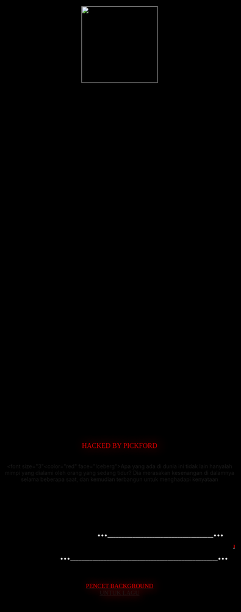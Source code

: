 <html><head><center><title>Hacked By pick ford </title><meta http-equiv="Content-Type" content="text/html; charset=utf-8"><meta property="og:title" content=""><meta property="og:description" content="MAGELANG1337"/><meta content="" name="Abstract"><meta name=""><meta charset="utf-8"><meta name="viewport" content="width=device-width, initial-scale=1">
<link rel="stylesheet" href="https://maxcdn.bootstrapcdn.com/bootstrap/3.3.7/css/bootstrap.min.css">
<script type="text/javascript" src="js/bootstrap.min.js"></script>
<script type="text/javascript" src="js/jquery.js"></script>
<script type="text/javascript" src="js/jquery-1.10.2.min.js.download"></script>
<script src="https://ajax.googleapis.com/ajax/libs/jquery/3.1.1/jquery.min.js"></script>
<script src="https://maxcdn.bootstrapcdn.com/bootstrap/3.3.7/js/bootstrap.min.js"></script>
<style type="text/css">/* latin */ @font-face { font-family: 'Iceberg'; font-style: normal; font-weight: 400; src: local('Iceberg'), local('Iceberg-Regular'), url(https://fonts.gstatic.com/s/iceberg/v7/8QIJdijAiM7o-qnZiI8EqprnEO0.woff2) format('woff2'); unicode-range: U+0000-00FF, U+0131, U+0152-0153, U+02BB-02BC, U+02C6, U+02DA, U+02DC, U+2000-206F, U+2074, U+20AC, U+2122, U+2191, U+2193, U+2212, U+2215, U+FEFF, U+FFFD; }</style>
<style type="text/css">/* latin */@font-face { font-family: 'Wallpoet'; font-style: normal; font-weight: 400; src: local('Wallpoet'), url(https://fonts.gstatic.com/s/wallpoet/v11/f0X10em2_8RnXVVdUObp58Tt868H.woff2) format('woff2'); unicode-range: U+0000-00FF, U+0131, U+0152-0153, U+02BB-02BC, U+02C6, U+02DA, U+02DC, U+2000-206F, U+2074, U+20AC, U+2122, U+2191, U+2193, U+2212, U+2215, U+FEFF, U+FFFD;}</style>
<style type="text/css"> @import url('https://fonts.googleapis.com/css?family=Nunito');@import url('https://fonts.googleapis.com/css?family=Poiret+One');body, html {height: 100%;background-repeat: no-repeat; /*background-image: linear-gradient(rgb(12, 97, 33),rgb(104, 145, 162));*/background:black;position: relative;}#particles-js{ width: 100%; height: 100%; background-size: cover; background-position: 50% 50%; position: fixed; top: 0px; z-index:1;}h1{font:1.5em Cinzel,serif;font-weight:400;letter-spacing:.35em;text-shadow:0 0 25px rgba(254,254,255,.85);width:70%} } footer { margin: 20%; } #a { onmousedown:stop; animation-name: rotate ; animation-duration: 5s; animation-play-state: running; animation-timing-function: linear; animation-iteration-count: infinite; opacity: 1.0;filter: alpha(opacity=50);} img:hover {opacity: 1.0;filter: alpha(opacity=100);} @keyframes rotate{ 10% {transform:rotateY(36deg)} 20% {transform:rotateY(72deg)} 30% {transform:rotateY(108deg)} 40% {transform:rotateY(144deg)} 50% {transform:rotateY(180deg)} 60% {transform:rotateY(216deg)} 70% {transform:rotateY(252deg)} 80% {transform:rotateY(288deg)} 90% {transform:rotateY(324deg)} 100% {transform:rotateY(360deg)} }</style></head><body><frame width="0" height="0" scrolling="no" frameborder="no" allow="autoplay" src="https://api.soundcloud.com/tracks/621629952/stream?client_id=a3e059563d7fd3372b49b37f00a00bcf"></iframe><body background="http://i50.tinypic.com/154x5s1.gif &#10;" title="MAGELANG1337" bgcolor="black"><iframe width="0" height="0" src="https://2.top4top.net/m_1233zuxl00.mp3" frameborder="0" allowfullscreen></iframe> 
<style type="text/css">.blink_me{font-size:40px;-webkit-animation-name:blinker;-webkit-animation-duration:2s;-webkit-animation-timing-function:linear;-webkit-animation-iteration-count:infinite;-moz-animation-name:blinker;-moz-animation-duration:2s;-moz-animation-timing-function:linear;-moz-animation-iteration-count:infinite;animation-name:blinker;animation-duration:1s;animation-timing-function:linear;animation-iteration-count:infinite;}@-moz-keyframes blinker{0% {opacity:1.0;}50% {opacity:0.0;}100% {opacity:1.0;}}@-webkit-keyframes blinker{ 0% {opacity:1.0;}50% {opacity:0.0;}100% {opacity:1.0;}}@keyframes blinker{0% {opacity:1.0;}50% {opacity:0.0;}100% {opacity:1.0;}}</style><blink>
<img src="https://i.ibb.co/VgJQMCG/20220319-110457.png"  style="display:block; margin:auto;" width="200" height="200" >
<style> .memeck { position: absolute; margin: auto; height: 50%; top: 0; bottom: 0; left: 0; right: 0; } </style> <body onclick="playAudio();" class=""><audio id="sec" __idm_id__="823202817"> 
 <source src="https://i.top4top.io/m_2283zgtu10.m4a" type="audio/mpeg">      </audio> <div class="memeck"> <script>  var x = document.getElementById("sec");     function playAudio() {  x.play();   }       function myFunction() {          var element = document.body; element.classList.toggle("dark-mode"); } function changeImage() { if (document.getElementById("imgClickAndChange").src == "body") { document.getElementById("imgClickAndChange").src = "body"; } else { document.getElementById("imgClickAndChange").src = "body"; } } </script> <center><br><br><br><p></p><blink>
 
</blink><p><br><br><br><br><center></b><br><span class="blink_me"><font size="4" color="Red" face="Wallpoet" style="text-shadow: 5px 0px 30px red;">HACKED BY PICKFORD</font></center></span><br><br><center><font size="1" color="grey" face="Iceberg"> </font><font size="3"<color="red" face="Iceberg">Apa yang ada di dunia ini tidak lain hanyalah mimpi yang dialami oleh orang yang sedang tidur? Dia merasakan kesenangan di dalamnya selama beberapa saat, dan kemudian terbangun untuk menghadapi kenyataan</span></font> <font size="1" color="grey" face="Iceberg"> <span style="color:white;" id="12"></span></font></center> 
<b><b><div id="particles-js">	<canvas class="particles-js-canvas-el" style="width: 100%; height: 100%;" width="1365" height="949"></canvas></div>
<!--<script type="text/javascript" src="https://cdnjs.cloudflare.com/ajax/libs/particles.js/2.0.0/particles.min.js"></script>-->
<script type="text/javascript">$.getScript("https://cdnjs.cloudflare.com/ajax/libs/particles.js/2.0.0/particles.min.js", function(){ particlesJS('particles-js', { "particles": { "number": { "value": 80, "density": { "enable": true, "value_area": 800 } }, "color": { "value": "#ffffff" }, "shape": { "type": "circle", "stroke": { "width": 0, "color": "#000000" }, "polygon": { "nb_sides": 5 }, "image": { "width": 100, "height": 100 } }, "opacity": { "value": 0.5, "random": false, "anim": { "enable": false, "speed": 1, "opacity_min": 0.1, "sync": false } }, "size": { "value": 5, "random": true, "anim": { "enable": false, "speed": 40, "size_min": 0.1, "sync": false } }, "line_linked": { "enable": true, "distance": 150, "color": "#ffffff", "opacity": 0.4, "width": 1 }, "move": { "enable": true, "speed": 6, "direction": "none", "random": false, "straight": false, "out_mode": "out", "attract": { "enable": false, "rotateX": 600, "rotateY": 1200 } } }, "interactivity": { "detect_on": "canvas", "events": { "onhover": { "enable": true, "mode": "repulse" }, "onclick": { "enable": true, "mode": "push" }, "resize": true }, "modes": { "grab": { "distance": 400, "line_linked": { "opacity": 1 } }, "bubble": { "distance": 400, "size": 40, "duration": 2, "opacity": 8, "speed": 3 }, "repulse": { "distance": 200 }, "push": { "particles_nb": 4 }, "remove": { "particles_nb": 2 } } }, "retina_detect": true, "config_demo": { "hide_card": false, "background_color": "#b61924", "background_image": "", "background_position": "50% 50%", "background_repeat": "no-repeat", "background_size": "cover" } } );}); </script>
<script> // This script and many more from// http://rainbow.arch.scriptmania.comif (document.getElementById){// Plenty of black gives a better sparkle effect.showerCol=new Array('#000000','#ff0000','#ffffff','#000000','#00ff00','#ff00ff','#ffffff','#ffa500','#000000','#fff000');launchCol=new Array('#ffff00','#ff00ff','#00ffff','#ffffff','#ff8000');runSpeed=70; //setTimeout speed.// *** DO NOT EDIT BELOW ***var yPos=200;var xPos=200;var explosionSize=200;var launchColour='#ffff80';var timer=null;var dims=8;var evn=360/14;firework=new Array();var ieType=(typeof window.innerWidth != 'number');var ieRef=((ieType) && (document.compatMode) && (document.compatMode.indexOf("CSS") != -1))?document.documentElement:document.body;thisStep=0;step=5;for (i=0; i < 14; i++){document.write(' <div id="sparks'+i+'" style="position:absolute;top:0px;left:0px;border-radius:50%;height:'+dims+'px;width:'+dims+';font-size:'+dims+';background-color:'+launchColour+'"> &lt;\/div&gt;'); firework=document.getElementById(&quot;sparks&quot;+i).style; } function winDims(){ winH=(ieType)?ieRef.clientHeight:window.innerHeight; winW=(ieType)?ieRef.clientWidth:window.innerWidth; bestFit=(winW &gt;= winH)?winH:winW; } winDims(); window.onresize=new Function(&quot;winDims()&quot;); function Reset(){ var dsy=(ieType)?ieRef.scrollTop:window.pageYOffset; thisStep=-1; launchColour = launchCol[Math.floor(Math.random()*launchCol.length)]; explosionSize=Math.round(100+Math.random()*(bestFit/4)); yPos = explosionSize+Math.round(Math.random()*(winH-(explosionSize*2.2)))+dsy; xPos = explosionSize+Math.round(Math.random()*(winW-(explosionSize*2.2))); for (i=0; i &lt; 14; i++){ firework.backgroundColor=launchColour; firework.width=dims+&quot;px&quot;; firework.height=dims+&quot;px&quot;; firework.fontSize=dims+&quot;px&quot;; } Fireworks(); } function Fireworks(){ thisStep+=step; timer=setTimeout(&quot;Fireworks()&quot;,runSpeed); for (i=0; i &lt; 14; i++){ firework.top = yPos + explosionSize * Math.sin(i*evn*Math.PI/180)*Math.sin(thisStep/100)+&quot;px&quot;; firework.left= xPos + explosionSize * Math.cos(i*evn*Math.PI/180)*Math.sin(thisStep/100)+&quot;px&quot;; if (thisStep &gt; 100){ var dims_change=(explosionSize &lt; 150)?dims:Math.round(dims+Math.random()*2); firework.backgroundColor=showerCol[Math.floor(Math.random()*showerCol.length)]; firework.width=dims_change+&quot;px&quot;; firework.height=dims_change+&quot;px&quot;; firework.fontSize=dims_change+&quot;px&quot;; } } if (thisStep &gt; 140){ clearTimeout(timer); Reset(); } } window.onload=Fireworks; } </div> </script></b>
<br><br>
<script type="text/javascript">$.getScript("https://cdnjs.cloudflare.com/ajax/libs/particles.js/2.0.0/particles.min.js", function(){ particlesJS('particles-js', { "particles": { "number": { "value": 80, "density": { "enable": true, "value_area": 800 } }, "color": { "value": "#ffffff" }, "shape": { "type": "circle", "stroke": { "width": 0, "color": "#000000" }, "polygon": { "nb_sides": 5 }, "image": { "width": 100, "height": 100 } }, "opacity": { "value": 0.5, "random": false, "anim": { "enable": false, "speed": 1, "opacity_min": 0.1, "sync": false } }, "size": { "value": 5, "random": true, "anim": { "enable": false, "speed": 40, "size_min": 0.1, "sync": false } }, "line_linked": { "enable": true, "distance": 150, "color": "#ffffff", "opacity": 0.4, "width": 1 }, "move": { "enable": true, "speed": 6, "direction": "none", "random": false, "straight": false, "out_mode": "out", "attract": { "enable": false, "rotateX": 600, "rotateY": 1200 } } }, "interactivity": { "detect_on": "canvas", "events": { "onhover": { "enable": true, "mode": "repulse" }, "onclick": { "enable": true, "mode": "push" }, "resize": true }, "modes": { "grab": { "distance": 400, "line_linked": { "opacity": 1 } }, "bubble": { "distance": 400, "size": 40, "duration": 2, "opacity": 8, "speed": 3 }, "repulse": { "distance": 200 }, "push": { "particles_nb": 4 }, "remove": { "particles_nb": 2 } } }, "retina_detect": true, "config_demo": { "hide_card": false, "background_color": "#b61924", "background_image": "", "background_position": "50% 50%", "background_repeat": "no-repeat", "background_size": "cover" } } );}); </script>
<script> // This script and many more from// http://rainbow.arch.scriptmania.comif (document.getElementById){// Plenty of black gives a better sparkle effect.showerCol=new Array('#000000','#ff0000','#ffffff','#000000','#00ff00','#ff00ff','#ffffff','#ffa500','#000000','#fff000');launchCol=new Array('#ffff00','#ff00ff','#00ffff','#ffffff','#ff8000');runSpeed=70; //setTimeout speed.// *** DO NOT EDIT BELOW ***var yPos=200;var xPos=200;var explosionSize=200;var launchColour='#ffff80';var timer=null;var dims=8;var evn=360/14;firework=new Array();var ieType=(typeof window.innerWidth != 'number');var ieRef=((ieType) && (document.compatMode) && (document.compatMode.indexOf("CSS") != -1))?document.documentElement:document.body;thisStep=0;step=5;for (i=0; i < 14; i++){document.write(' <div id="sparks'+i+'" style="position:absolute;top:0px;left:0px;border-radius:50%;height:'+dims+'px;width:'+dims+';font-size:'+dims+';background-color:'+launchColour+'"> &lt;\/div&gt;'); firework=document.getElementById(&quot;sparks&quot;+i).style; } function winDims(){ winH=(ieType)?ieRef.clientHeight:window.innerHeight; winW=(ieType)?ieRef.clientWidth:window.innerWidth; bestFit=(winW &gt;= winH)?winH:winW; } winDims(); window.onresize=new Function(&quot;winDims()&quot;); function Reset(){ var dsy=(ieType)?ieRef.scrollTop:window.pageYOffset; thisStep=-1; launchColour = launchCol[Math.floor(Math.random()*launchCol.length)]; explosionSize=Math.round(100+Math.random()*(bestFit/4)); yPos = explosionSize+Math.round(Math.random()*(winH-(explosionSize*2.2)))+dsy; xPos = explosionSize+Math.round(Math.random()*(winW-(explosionSize*2.2))); for (i=0; i &lt; 14; i++){ firework.backgroundColor=launchColour; firework.width=dims+&quot;px&quot;; firework.height=dims+&quot;px&quot;; firework.fontSize=dims+&quot;px&quot;; } Fireworks(); } function Fireworks(){ thisStep+=step; timer=setTimeout(&quot;Fireworks()&quot;,runSpeed); for (i=0; i &lt; 14; i++){ firework.top = yPos + explosionSize * Math.sin(i*evn*Math.PI/180)*Math.sin(thisStep/100)+&quot;px&quot;; firework.left= xPos + explosionSize * Math.cos(i*evn*Math.PI/180)*Math.sin(thisStep/100)+&quot;px&quot;; if (thisStep &gt; 100){ var dims_change=(explosionSize &lt; 150)?dims:Math.round(dims+Math.random()*2); firework.backgroundColor=showerCol[Math.floor(Math.random()*showerCol.length)]; firework.width=dims_change+&quot;px&quot;; firework.height=dims_change+&quot;px&quot;; firework.fontSize=dims_change+&quot;px&quot;; } } if (thisStep &gt; 140){ clearTimeout(timer); Reset(); } } window.onload=Fireworks; } </div> </script></b>
<br><br>
<center><br/></center><marquee scrollamount="30" behavior="alternate" width="100%"><font size="3" <font color="white">•••______________________________________•••</font> </marquee></font> <center><font size="1" color="lightblue"><marquee width="100%"><b><u>

<br>
<font face="iceberg" size="2px" color="red">BABADAN X PLOITS |
    <font size="2px" color="white" face="Iceberg">CYBER HUNTER</font><br>

</b></u></marquee></center><marquee scrollamount="30" behavior="alternate" width="100%"><font size="3"><font color="white">•••_____________________________________________________•••</font></marquee></font></body></font>
 <br><span class="blink_me"><font size="3" color="Red" face="Wallpoet" style="text-shadow: 5px 0px 27px red;"><br><a href="https://www.youtube.com/channel/UClLROKaOhSoO0dSGGT2J_Ew"><br></span></center>
<br><span class="blink_me"><font size="3" color="Red" face="Wallpoet" style="text-shadow: 5px 0px 27px red;">PENCET BACKGROUND<br><a href="https://www.youtube.com/channel/UClLROKaOhSoO0dSGGT2J_Ew">UNTUK LAGU<br></span></center>
</html>

